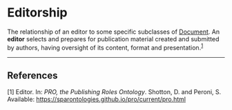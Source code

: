 # Editorship

The relationship of an editor to some specific subclasses of [Document](https://github.com/EuroCRIS/CERIF-Core/blob/main/entities/Document.md).
An **editor** selects and prepares for publication material created and submitted by authors, having oversight of its content, format and presentation.<sup>[1](#fn1)</sup>

---
## References
<a name="fn1">\[1\]</a> Editor. In: *PRO, the Publishing Roles Ontology*. Shotton, D. and Peroni, S. Available: https://sparontologies.github.io/pro/current/pro.html
